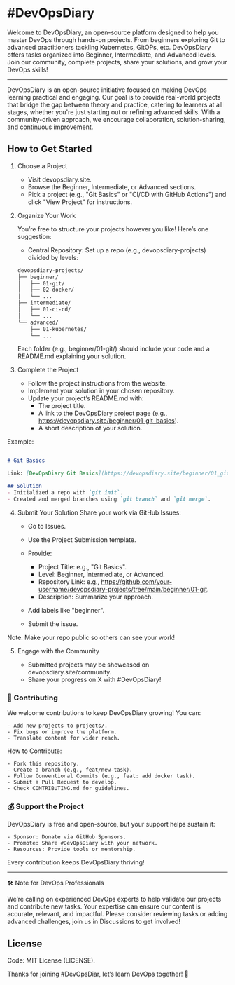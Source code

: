 # #DevOpsDiary


Welcome to DevOpsDiary, an open-source platform designed to help you master DevOps through hands-on projects. From beginners exploring Git to advanced practitioners tackling Kubernetes, GitOPs, etc. DevOpsDiary offers tasks organized into Beginner, Intermediate, and Advanced levels. Join our community, complete projects, share your solutions, and grow your DevOps skills!


---


DevOpsDiary is an open-source initiative focused on making DevOps learning practical and engaging. Our goal is to provide real-world projects that bridge the gap between theory and practice, catering to learners at all stages, whether you're just starting out or refining advanced skills. With a community-driven approach, we encourage collaboration, solution-sharing, and continuous improvement.


## How to Get Started

1. Choose a Project

    - Visit devopsdiary.site.
    - Browse the Beginner, Intermediate, or Advanced sections.
    - Pick a project (e.g., "Git Basics" or "CI/CD with GitHub Actions") and click "View Project" for instructions.

2. Organize Your Work

    You’re free to structure your projects however you like! Here’s one suggestion:

    - Central Repository: Set up a repo (e.g., devopsdiary-projects) divided by levels:

    ```bash
    devopsdiary-projects/
    ├── beginner/
    │   ├── 01-git/
    │   ├── 02-docker/
    │   └── ...
    ├── intermediate/
    │   ├── 01-ci-cd/
    │   └── ...
    └── advanced/
        ├── 01-kubernetes/
        └── ...

    ```

    Each folder (e.g., beginner/01-git/) should include your code and a README.md explaining your solution.

3. Complete the Project

    - Follow the project instructions from the website.
    - Implement your solution in your chosen repository.
    - Update your project’s README.md with:
        - The project title.
        - A link to the DevOpsDiary project page (e.g., https://devopsdiary.site/beginner/01_git_basics).
        - A short description of your solution.


Example:

```markdown

# Git Basics

Link: [DevOpsDiary Git Basics](https://devopsdiary.site/beginner/01_git_basics)

## Solution
- Initialized a repo with `git init`.
- Created and merged branches using `git branch` and `git merge`.
```

4. Submit Your Solution
Share your work via GitHub Issues:

    - Go to Issues.
    - Use the Project Submission template.

    - Provide:
        - Project Title: e.g., "Git Basics".
        - Level: Beginner, Intermediate, or Advanced.
        - Repository Link: e.g., https://github.com/your-username/devopsdiary-projects/tree/main/beginner/01-git.
        - Description: Summarize your approach.

    - Add labels like "beginner".
    
    - Submit the issue.

Note: Make your repo public so others can see your work!

5. Engage with the Community

    - Submitted projects may be showcased on devopsdiary.site/community.
    - Share your progress on X with #DevOpsDiary!

### 🤝 Contributing

We welcome contributions to keep DevOpsDiary growing! You can:

    - Add new projects to projects/.
    - Fix bugs or improve the platform.
    - Translate content for wider reach.

How to Contribute:

    - Fork this repository.
    - Create a branch (e.g., feat/new-task).
    - Follow Conventional Commits (e.g., feat: add docker task).
    - Submit a Pull Request to develop.
    - Check CONTRIBUTING.md for guidelines.

### 💰 Support the Project
DevOpsDiary is free and open-source, but your support helps sustain it:

    - Sponsor: Donate via GitHub Sponsors.
    - Promote: Share #DevOpsDiary with your network.
    - Resources: Provide tools or mentorship.

Every contribution keeps DevOpsDiary thriving!

--- 

🛠️ Note for DevOps Professionals

We’re calling on experienced DevOps experts to help validate our projects and contribute new tasks. Your expertise can ensure our content is accurate, relevant, and impactful. Please consider reviewing tasks or adding advanced challenges, join us in Discussions to get involved!

## License

Code: MIT License (LICENSE).

Thanks for joining #DevOpsDiar, let’s learn DevOps together! 🚀

